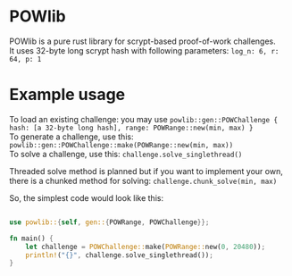 # POWlib
POWlib is a pure rust library for scrypt-based proof-of-work challenges.  
It uses 32-byte long scrypt hash with following parameters: `log_n: 6, r: 64, p: 1`

# Example usage
To load an existing challenge: you may use `powlib::gen::POWChallenge { hash: [a 32-byte long hash], range: POWRange::new(min, max) }`  
To generate a challenge, use this: `powlib::gen::POWChallenge::make(POWRange::new(min, max))`  
To solve a challenge, use this: `challenge.solve_singlethread()`

Threaded solve method is planned but if you want to implement your own, there is a chunked method for solving: `challenge.chunk_solve(min, max)`

So, the simplest code would look like this:

```rust

use powlib::{self, gen::{POWRange, POWChallenge}};

fn main() {
    let challenge = POWChallenge::make(POWRange::new(0, 20480));
    println!("{}", challenge.solve_singlethread());
}

```